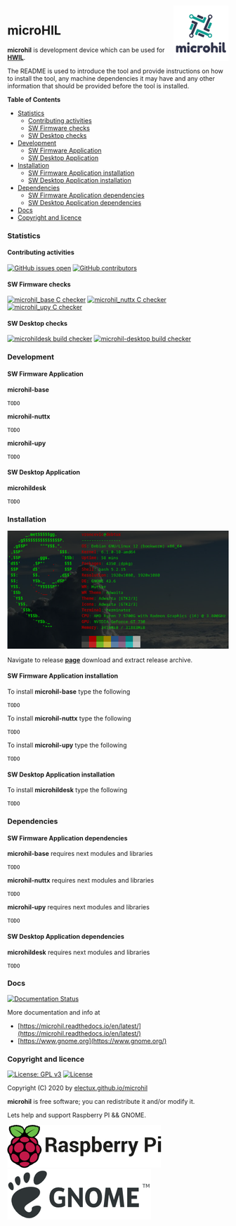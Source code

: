 <img align="right" src="https://raw.githubusercontent.com/electux/microhil/master/docs/microhil_logo.png" width="25%">

# microHIL

**microhil** is development device which can be used for **[HWIL](https://en.wikipedia.org/wiki/Hardware-in-the-loop_simulation)**.

The README is used to introduce the tool and provide instructions on
how to install the tool, any machine dependencies it may have and any
other information that should be provided before the tool is installed.

<!-- START doctoc generated TOC please keep comment here to allow auto update -->
<!-- DON'T EDIT THIS SECTION, INSTEAD RE-RUN doctoc TO UPDATE -->
**Table of Contents**

- [Statistics](#statistics)
  - [Contributing activities](#contributing-activities)
  - [SW Firmware checks](#sw-firmware-checks)
  - [SW Desktop checks](#sw-desktop-checks)
- [Development](#development)
  - [SW Firmware Application](#sw-firmware-application)
  - [SW Desktop Application](#sw-desktop-application)
- [Installation](#installation)
  - [SW Firmware Application installation](#sw-firmware-application-installation)
  - [SW Desktop Application installation](#sw-desktop-application-installation)
- [Dependencies](#dependencies)
  - [SW Firmware Application dependencies](#sw-firmware-application-dependencies)
  - [SW Desktop Application dependencies](#sw-desktop-application-dependencies)
- [Docs](#docs)
- [Copyright and licence](#copyright-and-licence)

<!-- END doctoc generated TOC please keep comment here to allow auto update -->

### Statistics

#### Contributing activities

[![GitHub issues open](https://img.shields.io/github/issues/electux/microhil.svg)](https://github.com/electux/microhil/issues) [![GitHub contributors](https://img.shields.io/github/contributors/electux/microhil.svg)](https://github.com/electux/microhil/graphs/contributors)

#### SW Firmware checks

[![microhil_base C checker](https://github.com/electux/microhil/actions/workflows/microhil_base_c_checker.yml/badge.svg)](https://github.com/electux/microhil/actions/workflows/microhil_base_c_checker.yml) [![microhil_nuttx C checker](https://github.com/electux/microhil/actions/workflows/microhil_nuttx_c_checker.yml/badge.svg)](https://github.com/electux/microhil/actions/workflows/microhil_nuttx_c_checker.yml) [![microhil_upy C checker](https://github.com/electux/microhil/actions/workflows/microhil_upy_c_checker.yml/badge.svg)](https://github.com/electux/microhil/actions/workflows/microhil_upy_c_checker.yml)

#### SW Desktop checks

[![microhildesk build checker](https://github.com/electux/microhil/actions/workflows/microhil_desktop_cc_checker_build.yml/badge.svg)](https://github.com/electux/microhil/actions/workflows/microhil_desktop_cc_checker_build.yml) [![microhil-desktop build checker](https://github.com/electux/microhil/actions/workflows/microhil_desktop_cc_checker.yml/badge.svg)](https://github.com/electux/microhil/actions/workflows/microhil_desktop_cc_checker.yml)

### Development

#### SW Firmware Application

**microhil-base**
```
TODO
```

**microhil-nuttx**
```
TODO
```

**microhil-upy**
```
TODO
```

#### SW Desktop Application

**microhildesk**
```
TODO
```

### Installation

![Debian Linux OS](https://raw.githubusercontent.com/electux/microhil/master/docs/debtux.png)

Navigate to release **[page](https://github.com/electux/microhil/releases)** download and extract release archive.

#### SW Firmware Application installation

To install **microhil-base** type the following
```
TODO
```

To install **microhil-nuttx** type the following
```
TODO
```

To install **microhil-upy** type the following
```
TODO
```

#### SW Desktop Application installation

To install **microhildesk** type the following
```
TODO
```

### Dependencies

#### SW Firmware Application dependencies

**microhil-base** requires next modules and libraries
```
TODO
```

**microhil-nuttx** requires next modules and libraries
```
TODO
```

**microhil-upy** requires next modules and libraries
```
TODO
```

#### SW Desktop Application dependencies

**microhildesk** requires next modules and libraries
```
TODO
```

### Docs

[![Documentation Status](https://readthedocs.org/projects/microhil/badge/?version=latest)](https://microhil.readthedocs.io/projects/microhil/en/latest/?badge=latest)

More documentation and info at
* [https://microhil.readthedocs.io/en/latest/](https://microhil.readthedocs.io/en/latest/)
* [https://www.gnome.org](https://www.gnome.org/)

### Copyright and licence

[![License: GPL v3](https://img.shields.io/badge/License-GPLv3-blue.svg)](https://www.gnu.org/licenses/gpl-3.0) [![License](https://img.shields.io/badge/License-Apache%202.0-blue.svg)](https://opensource.org/licenses/Apache-2.0)

Copyright (C) 2020 by [electux.github.io/microhil](https://electux.github.io/microhil)

**microhil** is free software; you can redistribute it and/or modify it.

Lets help and support Raspberry PI && GNOME.

<a href="https://www.raspberrypi.org/donate/">
<img src="https://raw.githubusercontent.com/electux/microhil/master/docs/RPi.png" alt="RPi" width="350" height="98">
</a> <a href="https://www.gnome.org/support-gnome/donate/">
<img src="https://raw.githubusercontent.com/electux/microhil/master/docs/GNOME.png" alt="GNOME" width="327" height="115">
</a>
